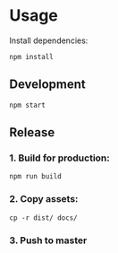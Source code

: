 # Usage

Install dependencies:

```
npm install
```

## Development

```
npm start
```

## Release

### 1. Build for production:

```
npm run build
```

### 2. Copy assets:

```
cp -r dist/ docs/
```

### 3. Push to master
